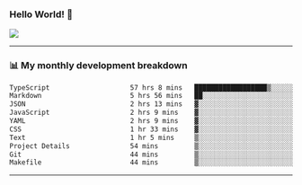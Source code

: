 ### Hello World! 👋

<a>
  <img align="center" src="https://github-readme-stats.vercel.app/api?username=megatunger&count_private=true&include_all_commits=true&bg_color=30,56CCF2,2F80ED&title_color=fff&text_color=fff" />
</a>

------
### 📊 My monthly development breakdown

<!--START_SECTION:waka-->

```txt
TypeScript                    57 hrs 8 mins   ██████████████████▒░░░░░░   73.99 %
Markdown                      5 hrs 56 mins   ██░░░░░░░░░░░░░░░░░░░░░░░   07.69 %
JSON                          2 hrs 13 mins   ▓░░░░░░░░░░░░░░░░░░░░░░░░   02.87 %
JavaScript                    2 hrs 9 mins    ▓░░░░░░░░░░░░░░░░░░░░░░░░   02.80 %
YAML                          2 hrs 9 mins    ▓░░░░░░░░░░░░░░░░░░░░░░░░   02.80 %
CSS                           1 hr 33 mins    ▓░░░░░░░░░░░░░░░░░░░░░░░░   02.02 %
Text                          1 hr 5 mins     ▒░░░░░░░░░░░░░░░░░░░░░░░░   01.41 %
Project Details               54 mins         ▒░░░░░░░░░░░░░░░░░░░░░░░░   01.17 %
Git                           44 mins         ▒░░░░░░░░░░░░░░░░░░░░░░░░   00.96 %
Makefile                      44 mins         ▒░░░░░░░░░░░░░░░░░░░░░░░░   00.96 %
```

<!--END_SECTION:waka-->

------

